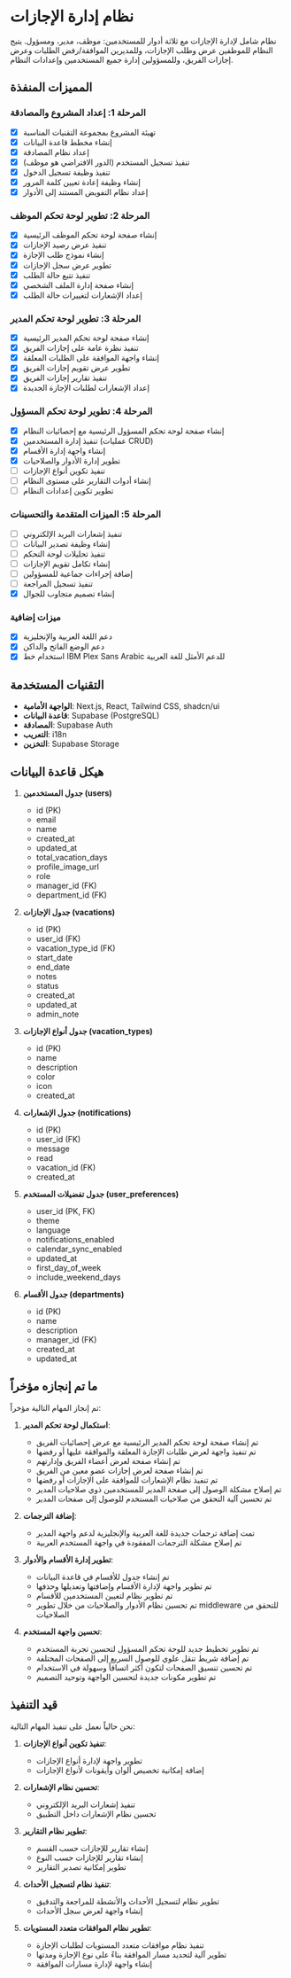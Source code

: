 # نظام إدارة الإجازات

نظام شامل لإدارة الإجازات مع ثلاثة أدوار للمستخدمين: موظف، مدير، ومسؤول. يتيح النظام للموظفين عرض وطلب الإجازات، وللمديرين الموافقة/رفض الطلبات وعرض إجازات الفريق، وللمسؤولين إدارة جميع المستخدمين وإعدادات النظام.

## المميزات المنفذة

### المرحلة 1: إعداد المشروع والمصادقة
- [x] تهيئة المشروع بمجموعة التقنيات المناسبة
- [x] إنشاء مخطط قاعدة البيانات
- [x] إعداد نظام المصادقة
- [x] تنفيذ تسجيل المستخدم (الدور الافتراضي هو موظف)
- [x] تنفيذ وظيفة تسجيل الدخول
- [x] إنشاء وظيفة إعادة تعيين كلمة المرور
- [x] إعداد نظام التفويض المستند إلى الأدوار

### المرحلة 2: تطوير لوحة تحكم الموظف
- [x] إنشاء صفحة لوحة تحكم الموظف الرئيسية
- [x] تنفيذ عرض رصيد الإجازات
- [x] إنشاء نموذج طلب الإجازة
- [x] تطوير عرض سجل الإجازات
- [x] تنفيذ تتبع حالة الطلب
- [x] إنشاء صفحة إدارة الملف الشخصي
- [x] إعداد الإشعارات لتغييرات حالة الطلب

### المرحلة 3: تطوير لوحة تحكم المدير
- [x] إنشاء صفحة لوحة تحكم المدير الرئيسية
- [x] تنفيذ نظرة عامة على إجازات الفريق
- [x] إنشاء واجهة الموافقة على الطلبات المعلقة
- [x] تطوير عرض تقويم إجازات الفريق
- [x] تنفيذ تقارير إجازات الفريق
- [x] إعداد الإشعارات لطلبات الإجازة الجديدة

### المرحلة 4: تطوير لوحة تحكم المسؤول
- [x] إنشاء صفحة لوحة تحكم المسؤول الرئيسية مع إحصائيات النظام
- [x] تنفيذ إدارة المستخدمين (عمليات CRUD)
- [x] إنشاء واجهة إدارة الأقسام
- [x] تطوير إدارة الأدوار والصلاحيات
- [ ] تنفيذ تكوين أنواع الإجازات
- [ ] إنشاء أدوات التقارير على مستوى النظام
- [ ] تطوير تكوين إعدادات النظام

### المرحلة 5: الميزات المتقدمة والتحسينات
- [ ] تنفيذ إشعارات البريد الإلكتروني
- [ ] إنشاء وظيفة تصدير البيانات
- [ ] تنفيذ تحليلات لوحة التحكم
- [ ] إنشاء تكامل تقويم الإجازات
- [ ] إضافة إجراءات جماعية للمسؤولين
- [ ] تنفيذ تسجيل المراجعة
- [x] إنشاء تصميم متجاوب للجوال

### ميزات إضافية
- [x] دعم اللغة العربية والإنجليزية
- [x] دعم الوضع الفاتح والداكن
- [x] استخدام خط IBM Plex Sans Arabic للدعم الأمثل للغة العربية

## التقنيات المستخدمة

- **الواجهة الأمامية**: Next.js, React, Tailwind CSS, shadcn/ui
- **قاعدة البيانات**: Supabase (PostgreSQL)
- **المصادقة**: Supabase Auth
- **التعريب**: i18n
- **التخزين**: Supabase Storage

## هيكل قاعدة البيانات

1. **جدول المستخدمين (users)**
   - id (PK)
   - email
   - name
   - created_at
   - updated_at
   - total_vacation_days
   - profile_image_url
   - role
   - manager_id (FK)
   - department_id (FK)

2. **جدول الإجازات (vacations)**
   - id (PK)
   - user_id (FK)
   - vacation_type_id (FK)
   - start_date
   - end_date
   - notes
   - status
   - created_at
   - updated_at
   - admin_note

3. **جدول أنواع الإجازات (vacation_types)**
   - id (PK)
   - name
   - description
   - color
   - icon
   - created_at

4. **جدول الإشعارات (notifications)**
   - id (PK)
   - user_id (FK)
   - message
   - read
   - vacation_id (FK)
   - created_at

5. **جدول تفضيلات المستخدم (user_preferences)**
   - user_id (PK, FK)
   - theme
   - language
   - notifications_enabled
   - calendar_sync_enabled
   - updated_at
   - first_day_of_week
   - include_weekend_days

6. **جدول الأقسام (departments)**
   - id (PK)
   - name
   - description
   - manager_id (FK)
   - created_at
   - updated_at

## ما تم إنجازه مؤخراً

تم إنجاز المهام التالية مؤخراً:

1. **استكمال لوحة تحكم المدير**:
   - تم إنشاء صفحة لوحة تحكم المدير الرئيسية مع عرض إحصائيات الفريق
   - تم تنفيذ واجهة لعرض طلبات الإجازة المعلقة والموافقة عليها أو رفضها
   - تم إنشاء صفحة لعرض أعضاء الفريق وإدارتهم
   - تم إنشاء صفحة لعرض إجازات عضو معين من الفريق
   - تم تنفيذ نظام الإشعارات للموافقة على الإجازات أو رفضها
   - تم إصلاح مشكلة الوصول إلى صفحة المدير للمستخدمين ذوي صلاحيات المدير
   - تم تحسين آلية التحقق من صلاحيات المستخدم للوصول إلى صفحات المدير

2. **إضافة الترجمات**:
   - تمت إضافة ترجمات جديدة للغة العربية والإنجليزية لدعم واجهة المدير
   - تم إصلاح مشكلة الترجمات المفقودة في واجهة المستخدم العربية

3. **تطوير إدارة الأقسام والأدوار**:
   - تم إنشاء جدول للأقسام في قاعدة البيانات
   - تم تطوير واجهة لإدارة الأقسام وإضافتها وتعديلها وحذفها
   - تم تطوير نظام لتعيين المستخدمين للأقسام
   - تم تحسين نظام الأدوار والصلاحيات من خلال تطوير middleware للتحقق من الصلاحيات

4. **تحسين واجهة المستخدم**:
   - تم تطوير تخطيط جديد للوحة تحكم المسؤول لتحسين تجربة المستخدم
   - تم إضافة شريط تنقل علوي للوصول السريع إلى الصفحات المختلفة
   - تم تحسين تنسيق الصفحات لتكون أكثر اتساقاً وسهولة في الاستخدام
   - تم تطوير مكونات جديدة لتحسين الواجهة وتوحيد التصميم

## قيد التنفيذ

نحن حالياً نعمل على تنفيذ المهام التالية:

1. **تنفيذ تكوين أنواع الإجازات**:
   - تطوير واجهة لإدارة أنواع الإجازات
   - إضافة إمكانية تخصيص ألوان وأيقونات لأنواع الإجازات

2. **تحسين نظام الإشعارات**:
   - تنفيذ إشعارات البريد الإلكتروني
   - تحسين نظام الإشعارات داخل التطبيق

3. **تطوير نظام التقارير**:
   - إنشاء تقارير للإجازات حسب القسم
   - إنشاء تقارير للإجازات حسب النوع
   - تطوير إمكانية تصدير التقارير

4. **تنفيذ نظام لتسجيل الأحداث**:
   - تطوير نظام لتسجيل الأحداث والأنشطة للمراجعة والتدقيق
   - إنشاء واجهة لعرض سجل الأحداث

5. **تطوير نظام الموافقات متعدد المستويات**:
   - تنفيذ نظام موافقات متعدد المستويات لطلبات الإجازة
   - تطوير آلية لتحديد مسار الموافقة بناءً على نوع الإجازة ومدتها
   - إنشاء واجهة لإدارة مسارات الموافقة
